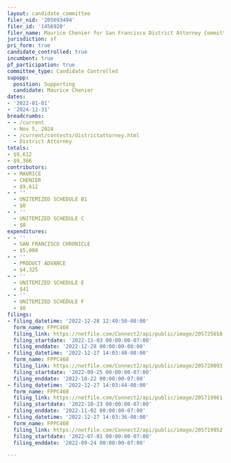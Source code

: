 ```yaml
---
layout: candidate_committee
filer_nid: '205693494'
filer_id: '1456920'
filer_name: Maurice Chenier for San Francisco District Attorney Committee 2022
jurisdiction: sf
pri_form: true
candidate_controlled: true
incumbent: true
pf_participation: true
committee_type: Candidate Controlled
supopp:
  position: Supporting
  candidate: Maurice Chenier
dates:
- '2022-01-01'
- '2024-12-31'
breadcrumbs:
- - /current
  - Nov 5, 2024
- - /current/contests/districtattorney.html
  - District Attorney
totals:
- $9,612
- $9,366
contributors:
- - MAURICE
  - CHENIER
  - $9,612
- - ''
  - UNITEMIZED SCHEDULE B1
  - $0
- - ''
  - UNITEMIZED SCHEDULE C
  - $0
expenditures:
- - ''
  - SAN FRANCISCO CHRONICLE
  - $5,000
- - ''
  - PRODUCT ADVANCE
  - $4,325
- - ''
  - UNITEMIZED SCHEDULE E
  - $41
- - ''
  - UNITEMIZED SCHEDULE F
  - $0
filings:
- filing_datetime: '2022-12-28 12:49:50-08:00'
  form_name: FPPC460
  filing_link: https://netfile.com/Connect2/api/public/image/205725658
  filing_startdate: '2022-11-03 00:00:00-07:00'
  filing_enddate: '2022-12-28 00:00:00-08:00'
- filing_datetime: '2022-12-27 14:03:48-08:00'
  form_name: FPPC460
  filing_link: https://netfile.com/Connect2/api/public/image/205720093
  filing_startdate: '2022-09-25 00:00:00-07:00'
  filing_enddate: '2022-10-22 00:00:00-07:00'
- filing_datetime: '2022-12-27 14:03:44-08:00'
  form_name: FPPC460
  filing_link: https://netfile.com/Connect2/api/public/image/205719961
  filing_startdate: '2022-10-23 00:00:00-07:00'
  filing_enddate: '2022-11-02 00:00:00-07:00'
- filing_datetime: '2022-12-27 14:03:36-08:00'
  form_name: FPPC460
  filing_link: https://netfile.com/Connect2/api/public/image/205719952
  filing_startdate: '2022-07-01 00:00:00-07:00'
  filing_enddate: '2022-09-24 00:00:00-07:00'

---
```

